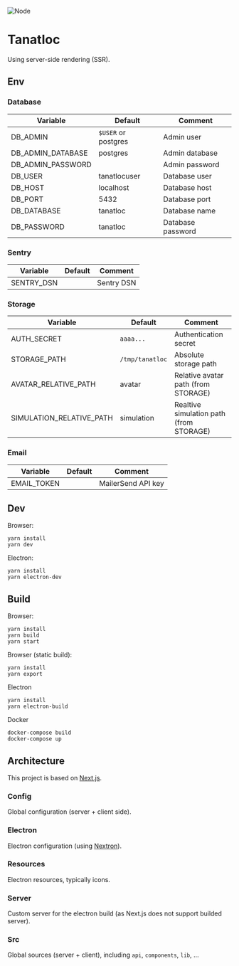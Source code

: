![Node](https://github.com/Airthium/tanatloc-ssr/workflows/Node/badge.svg)

# Tanatloc

Using server-side rendering (SSR).

## Env

### Database

| Variable          | Default             | Comment           |
| ----------------- | ------------------- | ----------------- |
| DB_ADMIN          | `$USER` or postgres | Admin user        |
| DB_ADMIN_DATABASE | postgres            | Admin database    |
| DB_ADMIN_PASSWORD |                     | Admin password    |
| DB_USER           | tanatlocuser        | Database user     |
| DB_HOST           | localhost           | Database host     |
| DB_PORT           | 5432                | Database port     |
| DB_DATABASE       | tanatloc            | Database name     |
| DB_PASSWORD       | tanatloc            | Database password |

### Sentry

| Variable   | Default | Comment    |
| ---------- | ------- | ---------- |
| SENTRY_DSN |         | Sentry DSN |

### Storage

| Variable                 | Default         | Comment                                 |
| ------------------------ | --------------- | --------------------------------------- |
| AUTH_SECRET              | `aaaa...`       | Authentication secret                   |
| STORAGE_PATH             | `/tmp/tanatloc` | Absolute storage path                   |
| AVATAR_RELATIVE_PATH     | avatar          | Relative avatar path (from STORAGE)     |
| SIMULATION_RELATIVE_PATH | simulation      | Realtive simulation path (from STORAGE) |

### Email

| Variable    | Default | Comment            |
| ----------- | ------- | ------------------ |
| EMAIL_TOKEN |         | MailerSend API key |

## Dev

Browser:

```shell
yarn install
yarn dev
```

Electron:

```shell
yarn install
yarn electron-dev
```

## Build

Browser:

```shell
yarn install
yarn build
yarn start
```

Browser (static build):

```shell
yarn install
yarn export
```

Electron

```shell
yarn install
yarn electron-build
```

Docker

```shell
docker-compose build
docker-compose up
```

## Architecture

This project is based on [Next.js](https://github.com/vercel/next.js/).

### Config

Global configuration (server + client side).

### Electron

Electron configuration (using [Nextron](https://github.com/saltyshiomix/nextron)).

### Resources

Electron resources, typically icons.

### Server

Custom server for the electron build (as Next.js does not support builded server).

### Src

Global sources (server + client), including `api`, `components`, `lib`, ...
